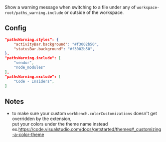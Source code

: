 Show a warning message when switching to a file under any of `workspace-root/paths_warning.include` or outside of the workspace.

## Config

```json
"pathsWarning.styles": {
    "activityBar.background": "#f3002b50",
    "statusBar.background": "#f3002b50",
},
"pathsWarning.include": [
    "vendor",
    "node_modules"
],
"pathsWarning.exclude": [
    "Code - Insiders",
]
```

## Notes

- to make sure your custom `workbench.colorCustomizations` doesn't get overridden by the extension,<br>
    put your colors under the theme name instead ex.https://code.visualstudio.com/docs/getstarted/themes#_customizing-a-color-theme
